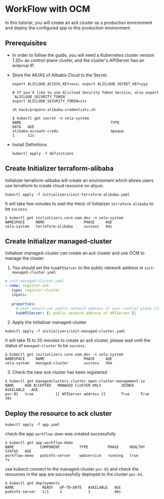 # WorkFlow with OCM

In this tutorial, you will create an ack cluster as a production environment and deploy the configured app
to this production environment.

## Prerequisites

- In order to follow the guide, you will need a Kubernetes cluster version 1.20+ as control-plane cluster, and 
the cluster's APIServer has an external IP.

- Store the AK/AS of Alibaba Cloud to the Secret. 

    ```shell
    export ALICLOUD_ACCESS_KEY=xxx; export ALICLOUD_SECRET_KEY=yyy
    ```
    
    ```shell
    # If you'd like to use Alicloud Security Token Service, also export `ALICLOUD_SECURITY_TOKEN`.
    export ALICLOUD_SECURITY_TOKEN=zzz
    ```
    
    ```shell
    sh hack/prepare-alibaba-credentials.sh
    ```
    
    ```shell
    $ kubectl get secret -n vela-system
    NAME                                         TYPE                                  DATA   AGE
    alibaba-account-creds                        Opaque                                1      11s
    ```

- Install Definitions
   ```shell
   kubectl apply -f definitions
   ```

## Create Initializer terraform-alibaba

Initializer terraform-alibaba will create an environment which allows users use terraform to create cloud resource on aliyun.

```shell
kubectl apply -f initializers/init-terraform-alibaba.yaml
```

It will take few minutes to wait the `PHASE` of Initializer `terraform-alibaba` to be `success`.

```shell
$ kubectl get initializers.core.oam.dev -n vela-system
NAMESPACE     NAME                  PHASE     AGE
vela-system   terraform-alibaba     success   94s
```

## Create Initializer managed-cluster

Initializer managed-cluster can create an ack cluster and use OCM to manage the cluster.

1. You should set the `hubAPIServer` to the public network address in `init-managed-cluster.yaml`
```yaml
# init-managed-cluster.yaml
- name: register-ack
   type: register-cluster
   inputs:
    ...
   properties:
     # user should set public network address of your control-plane cluster APIServer
     hubAPIServer: {{ public network address of APIServer }}
```

2. Apply the Initializer managed-cluster
```shell
kubectl apply -f initializers/init-managed-cluster.yaml
```

It will take 15 to 20 minutes to create an ack cluster, please wait until the status of `managed-cluster` to be `success`. 

```shell
$ kubectl get initializers.core.oam.dev -n vela-system
NAMESPACE     NAME                  PHASE     AGE
vela-system   managed-cluster       success   45m
```

3. Check the new ack cluster has been registered

```shell
$ kubectl get managedclusters.cluster.open-cluster-management.io
NAME     HUB ACCEPTED   MANAGED CLUSTER URLS         JOINED   AVAILABLE   AGE
poc-01   true          {{ APIServer address }}       True     True        30s
```


## Deploy the resource to ack cluster

```shell
kubectl apply -f app.yaml
```

check the app `workflow-demo` was created successfully

```shell
$ kubectl get app workflow-demo
NAME            COMPONENT         TYPE         PHASE     HEALTHY   STATUS   AGE
workflow-demo   podinfo-server    webservice   running   true               7s
```

use kubectl connect to the managed-cluster `poc-01` and check the resources in the app 
are successfully deployed to the cluster `poc-01`.

```shell
$ kubectl get deployments
NAME             READY   UP-TO-DATE   AVAILABLE   AGE
podinfo-server   1/1     1            1           40s
```